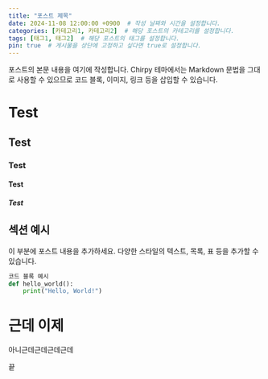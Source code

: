 ```yaml
---
title: "포스트 제목"
date: 2024-11-08 12:00:00 +0900  # 작성 날짜와 시간을 설정합니다.
categories: [카테고리1, 카테고리2]  # 해당 포스트의 카테고리를 설정합니다.
tags: [태그1, 태그2]  # 해당 포스트의 태그를 설정합니다.
pin: true  # 게시물을 상단에 고정하고 싶다면 true로 설정합니다.
---
```


포스트의 본문 내용을 여기에 작성합니다. Chirpy 테마에서는 Markdown 문법을 그대로 사용할 수 있으므로 코드 블록, 이미지, 링크 등을 삽입할 수 있습니다.

# Test
## Test
### Test
#### Test
##### Test

## 섹션 예시
이 부분에 포스트 내용을 추가하세요. 다양한 스타일의 텍스트, 목록, 표 등을 추가할 수 있습니다.

```python
코드 블록 예시
def hello_world():
    print("Hello, World!")
```


# 근데 이제
아니근데근데근데근데
 

끝